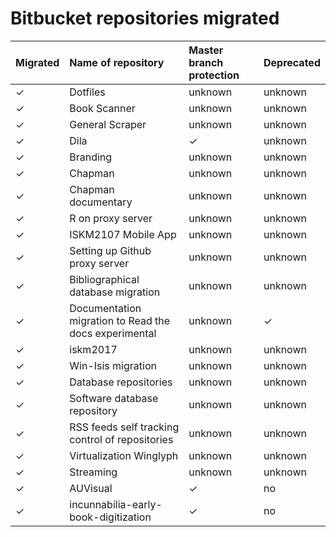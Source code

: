 # Bitbucket repositories migrated

| Migrated | Name of repository | Master branch protection | Deprecated |
|:--|:--|:-- |:-- | 
| ✓ | Dotfiles | unknown | unknown |
| ✓ | Book Scanner | unknown | unknown |
| ✓ | General Scraper | unknown | unknown |
| ✓ | Dila | ✓ | unknown |
| ✓ | Branding | unknown | unknown |
| ✓ | Chapman | unknown | unknown |
| ✓ | Chapman documentary | unknown | unknown |
| ✓ | R on proxy server | unknown | unknown |
| ✓ | ISKM2107 Mobile App | unknown | unknown |
| ✓ | Setting up Github proxy server | unknown | unknown |
| ✓ | Bibliographical database migration | unknown | unknown |
| ✓ | Documentation migration to Read the docs experimental | unknown | ✓ 
| ✓ | iskm2017 | unknown | unknown 
| ✓ | Win-Isis migration | unknown | unknown
| ✓ | Database repositories | unknown | unknown
| ✓ | Software database repository | unknown | unknown
| ✓ | RSS feeds self tracking control of repositories | unknown | unknown
| ✓ | Virtualization Winglyph | unknown | unknown
| ✓ | Streaming | unknown | unknown
| ✓ |  AUVisual | ✓ | no
| ✓ |  incunnabilia-early-book-digitization | ✓ | no



